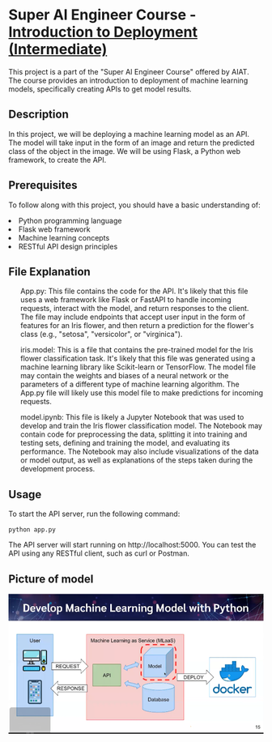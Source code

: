 # Super AI Engineer Course - [Introduction to Deployment (Intermediate)](https://mooc.aiat.or.th/courses/introduction-to-deployment-intermediate/)

<p>This project is a part of the "Super AI Engineer Course" offered by AIAT. The course provides an introduction to deployment of machine learning models, specifically creating APIs to get model results.</p>
<h2> Description</h2>
<p>In this project, we will be deploying a machine learning model as an API. The model will take input in the form of an image and return the predicted class of the object in the image. We will be using Flask, a Python web framework, to create the API.</p>
<h2>Prerequisites</h2>
<p>To follow along with this project, you should have a basic understanding of:

<li>Python programming language</li>
<li>Flask web framework</li>
<li>Machine learning concepts</li>
<li>RESTful API design principles</li>
</p>
<h2> File Explanation</h2>
<p>
<ul>App.py: This file contains the code for the API. It's likely that this file uses a web framework like Flask or FastAPI to handle incoming requests, interact with the model, and return responses to the client. The file may include endpoints that accept user input in the form of features for an Iris flower, and then return a prediction for the flower's class (e.g., "setosa", "versicolor", or "virginica").</ul>
<ul>iris.model: This is a file that contains the pre-trained model for the Iris flower classification task. It's likely that this file was generated using a machine learning library like Scikit-learn or TensorFlow. The model file may contain the weights and biases of a neural network or the parameters of a different type of machine learning algorithm. The App.py file will likely use this model file to make predictions for incoming requests.</ul>
<ul>model.ipynb: This file is likely a Jupyter Notebook that was used to develop and train the Iris flower classification model. The Notebook may contain code for preprocessing the data, splitting it into training and testing sets, defining and training the model, and evaluating its performance. The Notebook may also include visualizations of the data or model output, as well as explanations of the steps taken during the development process.</ul>


</p>

<h2>Usage</h2>
<p>To start the API server, run the following command:</p>

```
python app.py
```

<p>The API server will start running on http://localhost:5000. You can test the API using any RESTful client, such as curl or Postman.</p>

## Picture of model
![screenshot](model.png)
